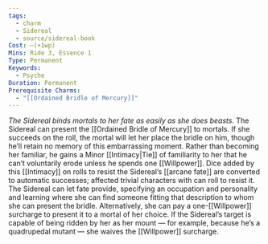 ```yaml
---
tags:
  - charm
  - Sidereal
  - source/sidereal-book
Cost: —(+1wp)
Mins: Ride 3, Essence 1
Type: Permanent
Keywords:
  - Psyche
Duration: Permanent
Prerequisite Charms:
  - "[[Ordained Bridle of Mercury]]"
---
```

*The Sidereal binds mortals to her fate as easily as she does beasts.*
The Sidereal can present the [[Ordained Bridle of Mercury]] to mortals. If she succeeds on the roll, the mortal will let her place the bridle on him, though he’ll retain no memory of this embarrassing moment. Rather than becoming her familiar, he gains a Minor [[Intimacy|Tie]] of familiarity to her that he can’t voluntarily erode unless he spends one [[Willpower]]. Dice added by this [[Intimacy]] on rolls to resist the Sidereal’s [[arcane fate]] are converted to automatic successes; affected trivial characters with can roll to resist it. The Sidereal can let fate provide, specifying an occupation and personality and learning where she can find someone fitting that description to whom she can present the bridle. Alternatively, she can pay a one-[[Willpower]] surcharge to present it to a mortal of her choice. If the Sidereal’s target is capable of being ridden by her as her mount — for example, because he’s a quadrupedal mutant — she waives the [[Willpower]] surcharge.